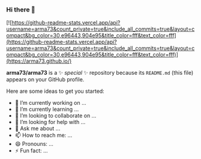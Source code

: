 ### Hi there 👋

[![https://github-readme-stats.vercel.app/api?username=arma73&count_private=true&include_all_commits=true&layout=compact&bg_color=30,e96443,904e95&title_color=fff&text_color=fff](https://github-readme-stats.vercel.app/api?username=arma73&count_private=true&include_all_commits=true&layout=compact&bg_color=30,e96443,904e95&title_color=fff&text_color=fff)](https://arma73.github.io/)

**arma73/arma73** is a ✨ _special_ ✨ repository because its `README.md` (this file) appears on your GitHub profile.

Here are some ideas to get you started:

- 🔭 I’m currently working on ...
- 🌱 I’m currently learning ...
- 👯 I’m looking to collaborate on ...
- 🤔 I’m looking for help with ...
- 💬 Ask me about ...
- 📫 How to reach me: ...
- 😄 Pronouns: ...
- ⚡ Fun fact: ...
